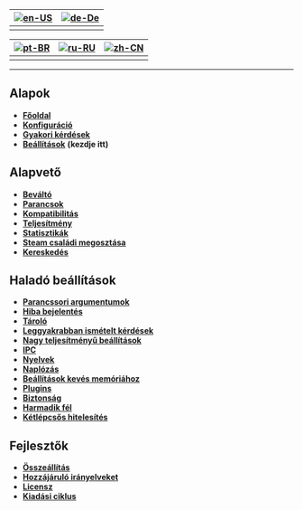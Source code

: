 | [![en-US](https://raw.githubusercontent.com/hjnilsson/country-flags/master/png100px/us.png)](https://github.com/JustArchiNET/ArchiSteamFarm/wiki/Home) | [![de-De](https://raw.githubusercontent.com/hjnilsson/country-flags/master/png100px/de.png)](https://github.com/JustArchiNET/ArchiSteamFarm/wiki/Home-de-DE) |
| ------------------------------------------------------------------------------------------------------------------------------------------------------ | ------------------------------------------------------------------------------------------------------------------------------------------------------------ |
|                                                                                                                                                        |                                                                                                                                                              |

| [![pt-BR](https://raw.githubusercontent.com/hjnilsson/country-flags/master/png100px/br.png)](https://github.com/JustArchiNET/ArchiSteamFarm/wiki/Home-pt-BR) | [![ru-RU](https://raw.githubusercontent.com/hjnilsson/country-flags/master/png100px/ru.png)](https://github.com/JustArchiNET/ArchiSteamFarm/wiki/Home-ru-RU) | [![zh-CN](https://raw.githubusercontent.com/hjnilsson/country-flags/master/png100px/cn.png)](https://github.com/JustArchiNET/ArchiSteamFarm/wiki/Home-zh-CN) |
| ------------------------------------------------------------------------------------------------------------------------------------------------------------ | ------------------------------------------------------------------------------------------------------------------------------------------------------------ | ------------------------------------------------------------------------------------------------------------------------------------------------------------ |
|                                                                                                                                                              |                                                                                                                                                              |                                                                                                                                                              |

* * *

## Alapok

* **[Főoldal](https://github.com/JustArchiNET/ArchiSteamFarm/wiki/Home)**
* **[Konfiguráció](https://github.com/JustArchiNET/ArchiSteamFarm/wiki/Configuration)**
* **[Gyakori kérdések](https://github.com/JustArchiNET/ArchiSteamFarm/wiki/FAQ)**
* **[Beállítások](https://github.com/JustArchiNET/ArchiSteamFarm/wiki/Setting-up)** **(kezdje itt)**

## Alapvető

* **[Beváltó](https://github.com/JustArchiNET/ArchiSteamFarm/wiki/Background-games-redeemer)**
* **[Parancsok](https://github.com/JustArchiNET/ArchiSteamFarm/wiki/Commands)**
* **[Kompatibilitás](https://github.com/JustArchiNET/ArchiSteamFarm/wiki/Compatibility)**
* **[Teljesítmény](https://github.com/JustArchiNET/ArchiSteamFarm/wiki/Performance)**
* **[Statisztikák](https://github.com/JustArchiNET/ArchiSteamFarm/wiki/Statistics)**
* **[Steam családi megosztása](https://github.com/JustArchiNET/ArchiSteamFarm/wiki/Steam-Family-Sharing)**
* **[Kereskedés](https://github.com/JustArchiNET/ArchiSteamFarm/wiki/Trading)**

## Haladó beállítások

* **[Parancssori argumentumok](https://github.com/JustArchiNET/ArchiSteamFarm/wiki/Command-line-arguments)**
* **[Hiba bejelentés](https://github.com/JustArchiNET/ArchiSteamFarm/wiki/Deprecation)**
* **[Tároló](https://github.com/JustArchiNET/ArchiSteamFarm/wiki/Docker)**
* **[Leggyakrabban ismételt kérdések](https://github.com/JustArchiNET/ArchiSteamFarm/wiki/Extended-FAQ)**
* **[Nagy teljesítményű beállítások](https://github.com/JustArchiNET/ArchiSteamFarm/wiki/High-performance-setup)**
* **[IPC](https://github.com/JustArchiNET/ArchiSteamFarm/wiki/IPC)**
* **[Nyelvek](https://github.com/JustArchiNET/ArchiSteamFarm/wiki/Localization)**
* **[Naplózás](https://github.com/JustArchiNET/ArchiSteamFarm/wiki/Logging)**
* **[Beállítások kevés memóriához](https://github.com/JustArchiNET/ArchiSteamFarm/wiki/Low-memory-setup)**
* **[Plugins](https://github.com/JustArchiNET/ArchiSteamFarm/wiki/Plugins)**
* **[Biztonság](https://github.com/JustArchiNET/ArchiSteamFarm/wiki/Security)**
* **[Harmadik fél](https://github.com/JustArchiNET/ArchiSteamFarm/wiki/Third-party)**
* **[Kétlépcsős hitelesítés](https://github.com/JustArchiNET/ArchiSteamFarm/wiki/Two-factor-authentication)**

## Fejlesztők

* **[Összeállítás](https://github.com/JustArchiNET/ArchiSteamFarm/wiki/Compilation)**
* **[Hozzájáruló irányelveket](https://github.com/JustArchiNET/ArchiSteamFarm/blob/master/.github/CONTRIBUTING.md)**
* **[Licensz](https://github.com/JustArchiNET/ArchiSteamFarm/wiki/License)**
* **[Kiadási ciklus](https://github.com/JustArchiNET/ArchiSteamFarm/wiki/Release-cycle)**